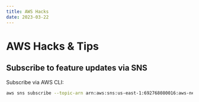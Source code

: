 ```yaml
---
title: AWS Hacks
date: 2023-03-22
---
```

# AWS Hacks & Tips

## Subscribe to feature updates via SNS

Subscribe via AWS CLI:

```bash
aws sns subscribe --topic-arn arn:aws:sns:us-east-1:692768080016:aws-new-feature-updates --protocol email --notification-endpoint mail@example.com --region us-east-1
```
